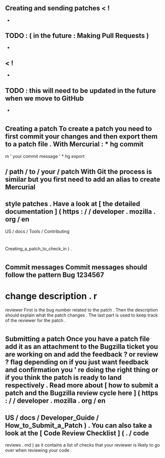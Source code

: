 #
Creating
and
sending
patches
<
!
-
-
TODO
:
(
in
the
future
:
Making
Pull
Requests
)
-
-
>
<
!
-
-
TODO
:
this
will
need
to
be
updated
in
the
future
when
we
move
to
GitHub
-
-
>
#
#
Creating
a
patch
To
create
a
patch
you
need
to
first
commit
your
changes
and
then
export
them
to
a
patch
file
.
With
Mercurial
:
*
hg
commit
-
m
'
your
commit
message
'
*
hg
export
>
/
path
/
to
/
your
/
patch
With
Git
the
process
is
similar
but
you
first
need
to
add
an
alias
to
create
Mercurial
-
style
patches
.
Have
a
look
at
[
the
detailed
documentation
]
(
https
:
/
/
developer
.
mozilla
.
org
/
en
-
US
/
docs
/
Tools
/
Contributing
#
Creating_a_patch_to_check_in
)
.
#
#
Commit
messages
Commit
messages
should
follow
the
pattern
Bug
1234567
-
change
description
.
r
=
reviewer
First
is
the
bug
number
related
to
the
patch
.
Then
the
description
should
explain
what
the
patch
changes
.
The
last
part
is
used
to
keep
track
of
the
reviewer
for
the
patch
.
#
#
Submitting
a
patch
Once
you
have
a
patch
file
add
it
as
an
attachment
to
the
Bugzilla
ticket
you
are
working
on
and
add
the
feedback
?
or
review
?
flag
depending
on
if
you
just
want
feedback
and
confirmation
you
'
re
doing
the
right
thing
or
if
you
think
the
patch
is
ready
to
land
respectively
.
Read
more
about
[
how
to
submit
a
patch
and
the
Bugzilla
review
cycle
here
]
(
https
:
/
/
developer
.
mozilla
.
org
/
en
-
US
/
docs
/
Developer_Guide
/
How_to_Submit_a_Patch
)
.
You
can
also
take
a
look
at
the
[
Code
Review
Checklist
]
(
.
/
code
-
reviews
.
md
)
as
it
contains
a
list
of
checks
that
your
reviewer
is
likely
to
go
over
when
reviewing
your
code
.
